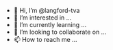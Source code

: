 - 👋 Hi, I’m @langford-tva
- 👀 I’m interested in ...
- 🌱 I’m currently learning ...
- 💞️ I’m looking to collaborate on ...
- 📫 How to reach me ...

<!---
langford-tva/langford-tva is a ✨ special ✨ repository because its `README.md` (this file) appears on your GitHub profile.
You can click the Preview link to take a look at your changes.
--->
